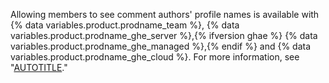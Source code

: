 Allowing members to see comment authors' profile names is available with {% data variables.product.prodname_team %}, {% data variables.product.prodname_ghe_server %},{% ifversion ghae %} {% data variables.product.prodname_ghe_managed %},{% endif %} and {% data variables.product.prodname_ghe_cloud %}. For more information, see "[AUTOTITLE](/get-started/learning-about-github/githubs-products)."
